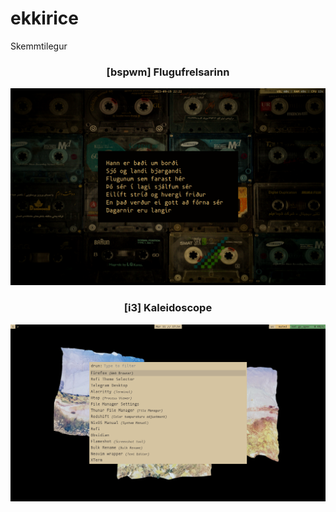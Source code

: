 # ekkirice
Skemmtilegur

<h3 align="center"> [bspwm] Flugufrelsarinn </h3>
<img src="./themes/flugufrelsarinn/flugufrelsarinn.png"/>

<h3 align="center"> [i3] Kaleidoscope</h3>
<img src="./themes/kaleidoscope/scrnsht2.png"/>
